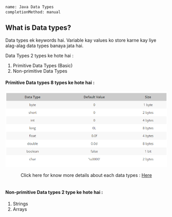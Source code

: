```ngMeta
name: Java Data Types
completionMethod: manual
```
<h2>What is Data types?</h2>
Data types ek keywords hai. Variable kay values ko store karne kay liye alag-alag data types banaya jata hai.

Data Types 2 types ke hote hai : 
1. Primitive Data Types (Basic)
2. Non-primitive Data Types

<h4>Primitive Data types 8 types ke hote hai : </h4> 

![Primitive Data Types](assets/data-types.png)
<center>Click here for know more details about each data types : <a href="#">Here</a></center><br>

<h4>Non-primitive Data types 2 type ke hote hai : </h4>

1. Strings
2. Arrays
